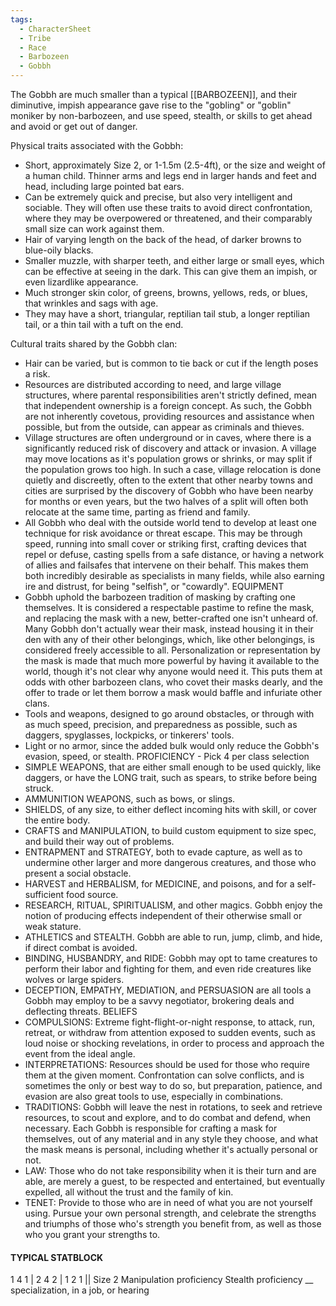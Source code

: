```yaml
---
tags:
  - CharacterSheet
  - Tribe
  - Race
  - Barbozeen
  - Gobbh
---
```

The Gobbh are much smaller than a typical [[BARBOZEEN]], and their diminutive, impish appearance gave rise to the "gobling" or "goblin" moniker by non-barbozeen, and use speed, stealth, or skills to get ahead and avoid or get out of danger.

Physical traits associated with the Gobbh:
- Short, approximately Size 2, or 1-1.5m (2.5-4ft), or the size and weight of a human child. Thinner arms and legs end in larger hands and feet and head, including large pointed bat ears.
- Can be extremely quick and precise, but also very intelligent and sociable. They will often use these traits to avoid direct confrontation, where they may be overpowered or threatened, and their comparably small size can work against them.
- Hair of varying length on the back of the head, of darker browns to blue-oily blacks.
- Smaller muzzle, with sharper teeth, and either large or small eyes, which can be effective at seeing in the dark. This can give them an impish, or even lizardlike appearance.
- Much stronger skin color, of greens, browns, yellows, reds, or blues, that wrinkles and sags with age.
- They may have a short, triangular, reptilian tail stub, a longer reptilian tail, or a thin tail with a tuft on the end.

Cultural traits shared by the Gobbh clan:
- Hair can be varied, but is common to tie back or cut if the length poses a risk.
- Resources are distributed according to need, and large village structures, where parental responsibilities aren't strictly defined, mean that independent ownership is a foreign concept. As such, the Gobbh are not inherently covetous, providing resources and assistance when possible, but from the outside, can appear as criminals and thieves.
- Village structures are often underground or in caves, where there is a significantly reduced risk of discovery and attack or invasion. A village may move locations as it's population grows or shrinks, or may split if the population grows too high. In such a case, village relocation is done quietly and discreetly, often to the extent that other nearby towns and cities are surprised by the discovery of Gobbh who have been nearby for months or even years, but the two halves of a split will often both relocate at the same time, parting as friend and family.
- All Gobbh who deal with the outside world tend to develop at least one technique for risk avoidance or threat escape. This may be through speed, running into small cover or striking first, crafting devices that repel or defuse, casting spells from a safe distance, or having a network of allies and failsafes that intervene on their behalf. This makes them both incredibly desirable as specialists in many fields, while also earning ire and distrust, for being "selfish", or "cowardly".
EQUIPMENT
- Gobbh uphold the barbozeen tradition of masking by crafting one themselves. It is considered a respectable pastime to refine the mask, and replacing the mask with a new, better-crafted one isn't unheard of. Many Gobbh don't actually wear their mask, instead housing it in their den with any of their other belongings, which, like other belongings, is considered freely accessible to all. Personalization or representation by the mask is made that much more powerful by having it available to the world, though it's not clear why anyone would need it. This puts them at odds with other barbozeen clans, who covet their masks dearly, and the offer to trade or let them borrow a mask would baffle and infuriate other clans.
- Tools and weapons, designed to go around obstacles, or through with as much speed, precision, and preparedness as possible, such as daggers, spyglasses, lockpicks, or tinkerers' tools.
- Light or no armor, since the added bulk would only reduce the Gobbh's evasion, speed, or stealth.
PROFICIENCY - Pick 4 per class selection
- SIMPLE WEAPONS, that are either small enough to be used quickly, like daggers, or have the LONG trait, such as spears, to strike before being struck.
- AMMUNITION WEAPONS, such as bows, or slings.
- SHIELDS, of any size, to either deflect incoming hits with skill, or cover the entire body.
- CRAFTS and MANIPULATION, to build custom equipment to size spec, and build their way out of problems.
- ENTRAPMENT and STRATEGY, both to evade capture, as well as to undermine other larger and more dangerous creatures, and those who present a social obstacle.
- HARVEST and HERBALISM, for MEDICINE, and poisons, and for a self-sufficient food source.
- RESEARCH, RITUAL, SPIRITUALISM, and other magics. Gobbh enjoy the notion of producing effects independent of their otherwise small or weak stature.
- ATHLETICS and STEALTH. Gobbh are able to run, jump, climb, and hide, if direct combat is avoided.
- BINDING, HUSBANDRY, and RIDE: Gobbh may opt to tame creatures to perform their labor and fighting for them, and even ride creatures like wolves or large spiders.
- DECEPTION, EMPATHY, MEDIATION, and PERSUASION are all tools a Gobbh may employ to be a savvy negotiator, brokering deals and deflecting threats.
BELIEFS
- COMPULSIONS: Extreme fight-flight-or-night response, to attack, run, retreat, or withdraw from attention exposed to sudden events, such as loud noise or shocking revelations, in order to process and approach the event from the ideal angle.
- INTERPRETATIONS: Resources should be used for those who require them at the given moment. Confrontation can solve conflicts, and is sometimes the only or best way to do so, but preparation, patience, and evasion are also great tools to use, especially in combinations.
- TRADITIONS: Gobbh will leave the nest in rotations, to seek and retrieve resources, to scout and explore, and to do combat and defend, when necessary. Each Gobbh is responsible for crafting a mask for themselves, out of any material and in any style they choose, and what the mask means is personal, including whether it's actually personal or not.
- LAW: Those who do not take responsibility when it is their turn and are able, are merely a guest, to be respected and entertained, but eventually expelled, all without the trust and the family of kin.
- TENET: Provide to those who are in need of what you are not yourself using. Pursue your own personal strength, and celebrate the strengths and triumphs of those who's strength you benefit from, as well as those who you grant your strengths to.

#### TYPICAL STATBLOCK
1 4 1 | 2 4 2 | 1 2 1 || Size 2
Manipulation proficiency
Stealth proficiency
__ specialization, in a job, or hearing